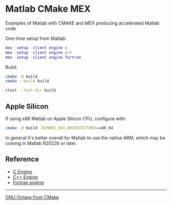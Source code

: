 # Matlab CMake MEX

Examples of Matlab with CMAKE and MEX producing accelerated Matlab code

One-time setup from Matlab:

```matlab
mex -setup -client engine c
mex -setup -client engine c++
mex -setup -client engine fortran
```

Build:

```sh
cmake -B build
cmake --build build

ctest --test-dir build
```

## Apple Silicon

If using x86 Matlab on Apple Silicon CPU, configure with:

```sh
cmake -B build -DCMAKE_OSX_ARCHITECTURES=x86_64
```

In general it's better overall for Matlab to use the native ARM, which may be coming in Matlab R2022b or later.

## Reference

* [C Engine](https://www.mathworks.com/help/matlab/calling-matlab-engine-from-c-programs-1.html)
* [C++ Engine](https://www.mathworks.com/help/matlab/calling-matlab-engine-from-cpp-programs.html)
* [Fortran engine](https://www.mathworks.com/help/matlab/calling-matlab-engine-from-fortran-programs.html)

---

[GNU Octave from CMake](https://github.com/scivision/octave-cmake-mex)

